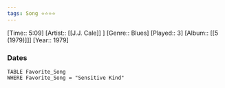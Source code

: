 ```yaml
---
tags: Song ⭐⭐⭐⭐ 
---
```

[Time:: 5:09]
[Artist:: [[J.J. Cale]] ]
[Genre:: Blues]
[Played:: 3]
[Album:: [[5 (1979)]]]
[Year:: 1979]
### Dates
````dataview
TABLE Favorite_Song
WHERE Favorite_Song = "Sensitive Kind"
````